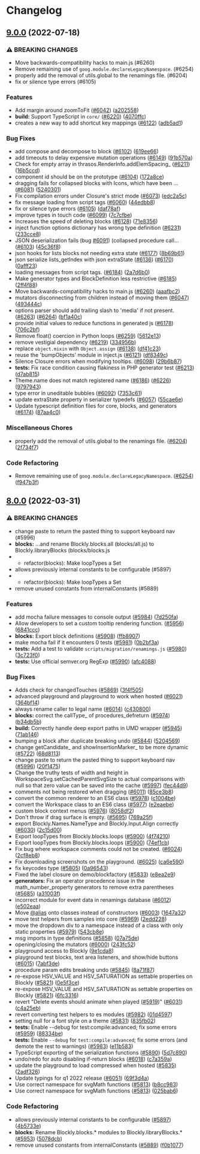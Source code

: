 # Changelog

## [9.0.0](https://github.com/google/blockly/compare/blockly-v8.0.0...blockly-v9.0.0) (2022-07-18)


### ⚠ BREAKING CHANGES

* Move backwards-compatibility hacks to main.js (#6260)
* Remove remaining use of `goog.module.declareLegacyNamespace`. (#6254)
* properly add the removal of utils.global to the renamings file. (#6204)
* fix or silence type errors (#6105)

### Features

* Add margin around zoomToFit ([#6042](https://github.com/google/blockly/issues/6042)) ([a202558](https://github.com/google/blockly/commit/a202558950ce9b06825447ec79bbe9960f451715))
* **build:** Support TypeScript in `core/` ([#6220](https://github.com/google/blockly/issues/6220)) ([4070ffc](https://github.com/google/blockly/commit/4070ffc419baca9907c671a9190ce93b2e5e3b63))
* creates a new way to add shortcut key mappings ([#6122](https://github.com/google/blockly/issues/6122)) ([adb5ad1](https://github.com/google/blockly/commit/adb5ad1f3f350db5ae56404408b402376f1d94e5))


### Bug Fixes

* add compose and decompose to block ([#6102](https://github.com/google/blockly/issues/6102)) ([619ee66](https://github.com/google/blockly/commit/619ee66b23967b26b5a25225a640be7915a741c7))
* add timeouts to delay expensive mutation operations ([#6149](https://github.com/google/blockly/issues/6149)) ([91b570a](https://github.com/google/blockly/commit/91b570ace55d610a63d7e5a3f30b6fc0dfc56630))
* Check for empty array in thrasos.RenderInfo.addElemSpacing_ ([#6211](https://github.com/google/blockly/issues/6211)) ([16b5ccd](https://github.com/google/blockly/commit/16b5ccd2eaed64ddf6da170b4398e79ef1ac3120))
* component id should be on the prototype ([#6104](https://github.com/google/blockly/issues/6104)) ([172a8ce](https://github.com/google/blockly/commit/172a8ce2127e3e945e2243c765b261e382691580))
* dragging fails for collapsed blocks with Icons, which have been … ([#6081](https://github.com/google/blockly/issues/6081)) ([5240301](https://github.com/google/blockly/commit/5240301611b51801d20d30b61cba69ef7bc08e8f))
* Fix compilation errors under Closure's strict mode ([#6073](https://github.com/google/blockly/issues/6073)) ([edc2a5c](https://github.com/google/blockly/commit/edc2a5cd0c717e521e8f98b2a3fb6bde061da241))
* fix message loading from script tags ([#6060](https://github.com/google/blockly/issues/6060)) ([44edbb8](https://github.com/google/blockly/commit/44edbb89c35e4d24144333bf504bf045fa639cce))
* fix or silence type errors ([#6105](https://github.com/google/blockly/issues/6105)) ([daf78af](https://github.com/google/blockly/commit/daf78af13e5ce7cebefd0e7596f63e8644c324ba))
* improve types in touch code ([#6099](https://github.com/google/blockly/issues/6099)) ([7c7cfbe](https://github.com/google/blockly/commit/7c7cfbea63b6cc4a0f5d93687ef56c0686a3b1f2))
* Increases the  speed of deleting blocks ([#6128](https://github.com/google/blockly/issues/6128)) ([71e8356](https://github.com/google/blockly/commit/71e835672703237deb0d1adf2d551cc9b114f443))
* inject function options dictionary has wrong type definition ([#6231](https://github.com/google/blockly/issues/6231)) ([233cce8](https://github.com/google/blockly/commit/233cce888391974375cde14af13d6023512cdbba))
* JSON deserialization fails (bug [#6091](https://github.com/google/blockly/issues/6091)) (collapsed procedure call… ([#6103](https://github.com/google/blockly/issues/6103)) ([45c36f8](https://github.com/google/blockly/commit/45c36f898202ab850d973d0f4147e15b6782d358))
* json hooks for lists blocks not needing extra state ([#6177](https://github.com/google/blockly/issues/6177)) ([8b69b61](https://github.com/google/blockly/commit/8b69b61c566d3c96e44761ca19d60cfb467d6a4b))
* json serialize lists_getIndex with json extraState ([#6136](https://github.com/google/blockly/issues/6136)) ([#6170](https://github.com/google/blockly/issues/6170)) ([0afff23](https://github.com/google/blockly/commit/0afff23d49dcdd29db6a42f9b0e16afeb4b2c43d))
* loading messages from script tags. ([#6184](https://github.com/google/blockly/issues/6184)) ([2a7d6b0](https://github.com/google/blockly/commit/2a7d6b08b585d4a6553565920785b7e8225607f5))
* Make generator types and BlockDefinition less restrictive ([#6185](https://github.com/google/blockly/issues/6185)) ([2ff4f88](https://github.com/google/blockly/commit/2ff4f88f244a4a8670f5c87da1f087a0eaee7a2c))
* Move backwards-compatibility hacks to main.js ([#6260](https://github.com/google/blockly/issues/6260)) ([aaafbc2](https://github.com/google/blockly/commit/aaafbc2b6f9b4786db58e831919fad59a2a61dd8))
* mutators disconnecting from children instead of moving them ([#6047](https://github.com/google/blockly/issues/6047)) ([493444c](https://github.com/google/blockly/commit/493444c687eb01d2bd3d8064f23e66d1879c053c))
* options parser should add trailing slash to 'media' if not present. ([#6263](https://github.com/google/blockly/issues/6263)) ([#6264](https://github.com/google/blockly/issues/6264)) ([bf1a40c](https://github.com/google/blockly/commit/bf1a40c36bad8ada4a69d5ef304a68ed3da2694a))
* provide initial values to reduce functions in generated js ([#6178](https://github.com/google/blockly/issues/6178)) ([706c2bf](https://github.com/google/blockly/commit/706c2bfd41088fdca783f2fc1f152453f91fc784))
* Remove float() coercion in Python loops ([#6259](https://github.com/google/blockly/issues/6259)) ([5612e13](https://github.com/google/blockly/commit/5612e13824dae09018b61466141b4b5f380c107f))
* remove vestigial dependency ([#6219](https://github.com/google/blockly/issues/6219)) ([334956b](https://github.com/google/blockly/commit/334956be9b0ee11f57e38fcac3d55c9237727ead))
* replace `object.mixin` with `Object.assign` ([#6138](https://github.com/google/blockly/issues/6138)) ([df41c23](https://github.com/google/blockly/commit/df41c234b73982045423b448d0a97f0f7a1ba164))
* reuse the 'bumpObjects' module in inject.js ([#6121](https://github.com/google/blockly/issues/6121)) ([df8349c](https://github.com/google/blockly/commit/df8349c6709d043c1806ef87b8867dbfc9ee05be))
* Silence Closure errors when modifying tooltips. ([#6098](https://github.com/google/blockly/issues/6098)) ([29b6b87](https://github.com/google/blockly/commit/29b6b878dc621acd6e11c34aec2e3bce25bb2508))
* **tests:** Fix race condition causing flakiness in PHP generator test ([#6213](https://github.com/google/blockly/issues/6213)) ([d7ab815](https://github.com/google/blockly/commit/d7ab81504c2fac2d446fd84db084a77d1203bd18))
* Theme.name does not match registered name ([#6186](https://github.com/google/blockly/issues/6186)) ([#6226](https://github.com/google/blockly/issues/6226)) ([9797943](https://github.com/google/blockly/commit/9797943938583afb6c787ad59d9ae79be73346fe))
* type error in uneditable bubbles ([#6092](https://github.com/google/blockly/issues/6092)) ([7353c61](https://github.com/google/blockly/commit/7353c61b2b7ee3b5e6b60b061e1414f29f01f596))
* update extraState property in serializer typedefs ([#6057](https://github.com/google/blockly/issues/6057)) ([55cae6e](https://github.com/google/blockly/commit/55cae6ec857a5ead1cd5306095fbbe876d2618af))
* Update typescript definition files for core, blocks, and generators ([#6174](https://github.com/google/blockly/issues/6174)) ([87aa4c0](https://github.com/google/blockly/commit/87aa4c0f625e3a2c99c149c6095f32c20116de7c))


### Miscellaneous Chores

* properly add the removal of utils.global to the renamings file. ([#6204](https://github.com/google/blockly/issues/6204)) ([2f734f7](https://github.com/google/blockly/commit/2f734f7f17879296188c542d4a06f01902cde53a))


### Code Refactoring

* Remove remaining use of `goog.module.declareLegacyNamespace`. ([#6254](https://github.com/google/blockly/issues/6254)) ([f947b3f](https://github.com/google/blockly/commit/f947b3f4f669660faf46dd82c374e893b7f9acce))

## [8.0.0](https://github.com/google/blockly/compare/blockly-v7.20211209.0...blockly-v8.0.0) (2022-03-31)


### ⚠ BREAKING CHANGES

* change paste to return the pasted thing to support keyboard nav (#5996)
* **blocks:** ...and rename Blockly.blocks.all (blocks/all.js) to Blockly.libraryBlocks (blocks/blocks.js
* * refactor(blocks): Make loopTypes a Set
* allows previously internal constants to be configurable (#5897)
* * refactor(blocks): Make loopTypes a Set
* remove unused constants from internalConstants (#5889)

### Features

* add mocha failure messages to console output ([#5984](https://github.com/google/blockly/issues/5984)) ([7d250fa](https://github.com/google/blockly/commit/7d250fa9cfb30f95e7af523720b66c8b001df15c))
* Allow developers to set a custom tooltip rendering function. ([#5956](https://github.com/google/blockly/issues/5956)) ([6841ccc](https://github.com/google/blockly/commit/6841ccc99fdbcc5f6d5a63bb36cb3b6ebd2be246))
* **blocks:** Export block definitions ([#5908](https://github.com/google/blockly/issues/5908)) ([ffb8907](https://github.com/google/blockly/commit/ffb8907db8d0f11609c1fe14b2a450d3e639a871))
* make mocha fail if it encounters 0 tests ([#5981](https://github.com/google/blockly/issues/5981)) ([0b2bf3a](https://github.com/google/blockly/commit/0b2bf3ae9d0c777f4d13d47692f5ae224dff1ec8))
* **tests:** Add a test to validate `scripts/migration/renamings.js` ([#5980](https://github.com/google/blockly/issues/5980)) ([3c723f0](https://github.com/google/blockly/commit/3c723f0199b1f3b5eaac58f064b02d52b60d0ddb))
* **tests:** Use official semver.org RegExp ([#5990](https://github.com/google/blockly/issues/5990)) ([afc4088](https://github.com/google/blockly/commit/afc4088ce278f97585f9ff5e65a921f7c4c65531))


### Bug Fixes

* Adds check for changedTouches ([#5869](https://github.com/google/blockly/issues/5869)) ([3f4f505](https://github.com/google/blockly/commit/3f4f5057919fdb4a329e9d2b15378c5c5831ae3b))
* advanced playground and playground to work when hosted  ([#6021](https://github.com/google/blockly/issues/6021)) ([364bf14](https://github.com/google/blockly/commit/364bf14ce6932f426591e3f53c1d066771ddcb8e))
* always rename caller to legal name ([#6014](https://github.com/google/blockly/issues/6014)) ([c430800](https://github.com/google/blockly/commit/c4308007bc4b58d51adf1fda7b51ffa9f1d3f093))
* **blocks:** correct the callType_ of procedures_defreturn ([#5974](https://github.com/google/blockly/issues/5974)) ([b34db5b](https://github.com/google/blockly/commit/b34db5bd01f7b532ebabc80264ca9fc804a76c75))
* **build:** Correctly handle deep export paths in UMD wrapper ([#5945](https://github.com/google/blockly/issues/5945)) ([71ab146](https://github.com/google/blockly/commit/71ab146bc21aef9bdd6b2385c1df5f51e3ff5b58))
* bumping a block after duplicate breaking undo ([#5844](https://github.com/google/blockly/issues/5844)) ([5204569](https://github.com/google/blockly/commit/5204569cff58c1ead7c15165a1351fa6a2ba2ad3))
* change getCandidate_ and showInsertionMarker_ to be more dynamic ([#5722](https://github.com/google/blockly/issues/5722)) ([68d8113](https://github.com/google/blockly/commit/68d81132b851d20884ee9da41719fa62cdfce0ee))
* change paste to return the pasted thing to support keyboard nav ([#5996](https://github.com/google/blockly/issues/5996)) ([20f1475](https://github.com/google/blockly/commit/20f1475afc1abf4b5e600219c2981150fc621ba5))
* Change the truthy tests of width and height in WorkspaceSvg.setCachedParentSvgSize to actual comparisons with null so that zero value can be saved into the cache ([#5997](https://github.com/google/blockly/issues/5997)) ([fec44d9](https://github.com/google/blockly/commit/fec44d917e4b8475beba28e4769a50982425e887))
* comments not being restored when dragging ([#6011](https://github.com/google/blockly/issues/6011)) ([85ce3b8](https://github.com/google/blockly/commit/85ce3b82c6c32e8a2a1608c6d604262ea0e5c38d))
* convert the common renderer to an ES6 class ([#5978](https://github.com/google/blockly/issues/5978)) ([c1004be](https://github.com/google/blockly/commit/c1004be1f24debe1df1566e6067cf2f6769d51aa))
* convert the Workspace class to an ES6 class ([#5977](https://github.com/google/blockly/issues/5977)) ([e2eaebe](https://github.com/google/blockly/commit/e2eaebec47b08a83eb36d0d04cefa254d1c5d666))
* custom block context menus ([#5976](https://github.com/google/blockly/issues/5976)) ([8058df2](https://github.com/google/blockly/commit/8058df2a71dcecdc1190ae1d6f5dcccfafc980e8))
* Don't throw if drag surface is empty. ([#5695](https://github.com/google/blockly/issues/5695)) ([769a25f](https://github.com/google/blockly/commit/769a25f4badffd2409ce19535344c98f5d8b01c9))
* export Blockly.Names.NameType and Blockly.Input.Align correctly ([#6030](https://github.com/google/blockly/issues/6030)) ([2c15d00](https://github.com/google/blockly/commit/2c15d002ababcba7f34c526c05f231735e3e0169))
* Export loopTypes from Blockly.blocks.loops ([#5900](https://github.com/google/blockly/issues/5900)) ([4f74210](https://github.com/google/blockly/commit/4f74210e74ef0b06216ab0f288268192674d69c9))
* Export loopTypes from Blockly.blocks.loops ([#5900](https://github.com/google/blockly/issues/5900)) ([74ef1cb](https://github.com/google/blockly/commit/74ef1cbf521f7c6447ea9672ddbfe861d2292e5f))
* Fix bug where workspace comments could not be created. ([#6024](https://github.com/google/blockly/issues/6024)) ([2cf8eb8](https://github.com/google/blockly/commit/2cf8eb87dcb029ba152b63b01ee7e4df431d1bb6))
* Fix downloading screenshots on the playground. ([#6025](https://github.com/google/blockly/issues/6025)) ([ca6e590](https://github.com/google/blockly/commit/ca6e590101d511a8d98a5c5438af32ff6749e020))
* fix keycodes type ([#5805](https://github.com/google/blockly/issues/5805)) ([0a96543](https://github.com/google/blockly/commit/0a96543a1179636e4efeb3c654c075952aca0c9f))
* Fixed the label closure on demo/blockfactory ([#5833](https://github.com/google/blockly/issues/5833)) ([e8ea2e9](https://github.com/google/blockly/commit/e8ea2e9902fb9f642459e7341c3d59e19f359fca))
* **generators:** Fix an operator precedence issue in the math_number_property generators to remove extra parentheses ([#5685](https://github.com/google/blockly/issues/5685)) ([a31003f](https://github.com/google/blockly/commit/a31003fab964e529152389029ec3126a3802851b))
* incorrect module for event data in renamings database ([#6012](https://github.com/google/blockly/issues/6012)) ([e502eaa](https://github.com/google/blockly/commit/e502eaa6e1c88b2bb34e9a87917a15098b81cfa3))
* Move [@alias](https://github.com/alias) onto classes instead of constructors ([#6003](https://github.com/google/blockly/issues/6003)) ([1647a32](https://github.com/google/blockly/commit/1647a3299ac48b5924f987015d8f3c47593922af))
* move test helpers from samples into core ([#5969](https://github.com/google/blockly/issues/5969)) ([2edd228](https://github.com/google/blockly/commit/2edd22811752f05e16c68d593e5d1b809e24ed25))
* move the dropdown div to a namespace instead of a class with only static properties ([#5979](https://github.com/google/blockly/issues/5979)) ([543cb8e](https://github.com/google/blockly/commit/543cb8e1b1c1a7fca5a1629f42f71c9b18e1a255))
* msg imports in type definitions ([#5858](https://github.com/google/blockly/issues/5858)) ([07a75de](https://github.com/google/blockly/commit/07a75dee8de13b6c5a02959325a0155d413d6712))
* opening/closing the mutators ([#6000](https://github.com/google/blockly/issues/6000)) ([243fc52](https://github.com/google/blockly/commit/243fc52a96e1089aad89ff6b642c6605d8f71afd))
* playground access to Blockly ([9e1cda8](https://github.com/google/blockly/commit/9e1cda8f45cea1707c5a228d5ce79b4cd81566f8))
* playground test blocks, text area listeners, and show/hide buttons ([#6015](https://github.com/google/blockly/issues/6015)) ([7abf3de](https://github.com/google/blockly/commit/7abf3de910a35e1a6086a3243570627a41e73339))
* procedure param edits breaking undo ([#5845](https://github.com/google/blockly/issues/5845)) ([8a71f87](https://github.com/google/blockly/commit/8a71f879504503f4aec1140fe653d93602c664df))
* re-expose HSV_VALUE and HSV_SATURATION as settable properties on Blockly ([#5821](https://github.com/google/blockly/issues/5821)) ([0e5f3ce](https://github.com/google/blockly/commit/0e5f3ce6074fbbb2923e9a62bffefeae0a813be8))
* re-expose HSV_VALUE and HSV_SATURATION as settable properties on Blockly ([#5821](https://github.com/google/blockly/issues/5821)) ([6fc3316](https://github.com/google/blockly/commit/6fc3316309534270106050f0e1fecb7a09b8e62c))
* revert "Delete events should animate when played ([#5919](https://github.com/google/blockly/issues/5919))" ([#6031](https://github.com/google/blockly/issues/6031)) ([c4a25eb](https://github.com/google/blockly/commit/c4a25eb3c432b0e8a9a18aae42839d163a177c48))
* revert converting test helpers to es modules ([#5982](https://github.com/google/blockly/issues/5982)) ([01d4597](https://github.com/google/blockly/commit/01d45972d4df8b5e4afa4a19d93defb8961fea57))
* setting null for a font style on a theme ([#5831](https://github.com/google/blockly/issues/5831)) ([835fb02](https://github.com/google/blockly/commit/835fb02343df0a4b9dab7704a4b3d8be8e9a497c))
* **tests:** Enable --debug for test:compile:advanced; fix some errors ([#5959](https://github.com/google/blockly/issues/5959)) ([88334be](https://github.com/google/blockly/commit/88334bea80aa26c08705f16aba5e79dd708158f9))
* **tests:** Enable `--debug` for `test:compile:advanced`; fix some errors (and demote the rest to warnings) ([#5983](https://github.com/google/blockly/issues/5983)) ([e11b583](https://github.com/google/blockly/commit/e11b5834e5e4e8fe991be32afb08eafa7c8adffd))
* TypeScript exporting of the serialization functions ([#5890](https://github.com/google/blockly/issues/5890)) ([5d7c890](https://github.com/google/blockly/commit/5d7c890243ba7d0501514ba48778715097ce5a3b))
* undo/redo for auto disabling if-return blocks ([#6018](https://github.com/google/blockly/issues/6018)) ([c7a359a](https://github.com/google/blockly/commit/c7a359a8424287f139752573a27a8a6eb97cb7b3))
* update the playground to load compressed when hosted ([#5835](https://github.com/google/blockly/issues/5835)) ([2adf326](https://github.com/google/blockly/commit/2adf326c230589800880faa9599eca2ecc94d283))
* Update typings for q1 2022 release ([#6051](https://github.com/google/blockly/issues/6051)) ([69f3d4a](https://github.com/google/blockly/commit/69f3d4ae89ce16a558443dd0a772e35b62c096d3))
* Use correct namespace for svgMath functions ([#5813](https://github.com/google/blockly/issues/5813)) ([b8cc983](https://github.com/google/blockly/commit/b8cc983324338b2cbd536425c93ff3e7d512751e))
* Use correct namespace for svgMath functions ([#5813](https://github.com/google/blockly/issues/5813)) ([025bab6](https://github.com/google/blockly/commit/025bab656669f99ebdb8b95bea39ebae296f1495))


### Code Refactoring

* allows previously internal constants to be configurable ([#5897](https://github.com/google/blockly/issues/5897)) ([4b5733e](https://github.com/google/blockly/commit/4b5733e7c85f2e196719550a3cfdcbcbd61739df))
* **blocks:** Rename Blockly.blocks.* modules to Blockly.libraryBlocks.* ([#5953](https://github.com/google/blockly/issues/5953)) ([5078dcb](https://github.com/google/blockly/commit/5078dcbc6d4d48422313732e87191b29569b5eed))
* remove unused constants from internalConstants ([#5889](https://github.com/google/blockly/issues/5889)) ([f0b1077](https://github.com/google/blockly/commit/f0b10776eb0657a5446adcfc62ad13f419c14271))
